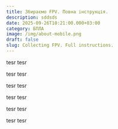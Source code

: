```yaml
---
title: Збираємо FPV. Повна інструкція.
description: sddsds
date: 2025-09-26T10:21:00.000+03:00
category: БПЛА
image: /img/about-mobile.png
draft: false
slug: Collecting FPV. Full instructions.
---
```

tesr
tesr


tesr
tesr


tesr
tesr


tesr
tesr


tesr
tesr


tesr
tesr
